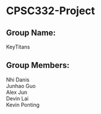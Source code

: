 # CPSC332-Project
## Group Name:
KeyTitans

## Group Members:
Nhi Danis\
Junhao Guo\
Alex Jun\
Devin Lai\
Kevin Ponting


